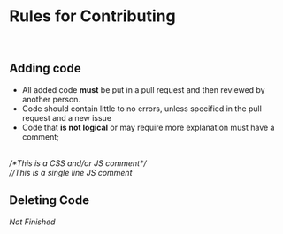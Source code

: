 <h1>Rules for Contributing</h1>
<br>
<h2>Adding code</h2>
<ul>
<li>All added code <b>must</b> be put in a pull request and then reviewed by another person.</li>
<li>Code should contain little to no errors, unless specified in the pull request and a new issue</li>
<li>Code that <b>is not logical</b> or may require more explanation must have a comment;</li>
</ul>
<br>
<i>/*This is a CSS and/or JS comment*/</i>
<br>
<i>//This is a single line JS comment</i>
<h2>Deleting Code</h2>
<i>Not Finished</i>
